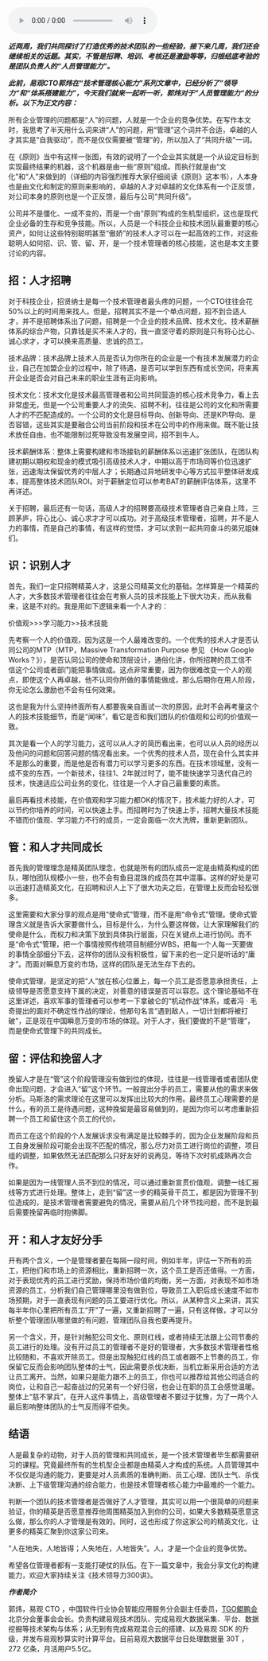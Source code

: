 <audio title="第20讲 _ 论团队管理与共同升级" src="https://static001.geekbang.org/resource/audio/e5/04/e539a6759dda065deab13660ceea6e04.mp3" controls="controls"></audio> 
<p><em><strong>近两周，我们共同探讨了打造优秀的技术团队的一些经验，接下来几周，我们还会继续相关的话题。其实，不管是招聘、培训、考核还是激励等等，归根结底考验的是团队负责人的“人员管理能力”。</strong></em></p>
<p><em><strong>此前，易观CTO郭炜在“技术管理核心能力”系列文章中，已经分析了”领导力“和“体系搭建能力”，今天我们就来一起听一听，郭炜对于”人员管理能力“的分析。以下为正文内容：</strong></em></p>
<p>所有企业管理的问题都是“人”的问题，人就是一个企业的竞争优势。在写作本文时，我思考了半天用什么词来讲“人”的问题，用“管理”这个词并不合适，卓越的人才其实是“自我驱动”，而不是仅仅需要被“管理”的，所以加入了“共同升级”一词。</p>
<p>在《原则》当中有这样一张图，有效的说明了一个企业其实就是一个从设定目标到实现最终结果的机器，这个机器是由一些“原则”组成。而执行就是由“文化”和“人”来做到的（详细的内容强烈推荐大家仔细阅读《原则》这本书），人本身也是由文化和制定的原则来影响的，卓越的人才对卓越的文化体系有一个正反馈，对公司本身的原则也是一个正反馈，最后与公司“共同升级”。<br />
<img src="https://static001.geekbang.org/resource/image/cb/c4/cb3dd905f0acb4bbb660fff39b500ac4.jpg" alt="" /></p>
<p>公司并不是僵化、一成不变的，而是一个由“原则”构成的生机型组织，这也是现代企业必备的生存和竞争技能。所以，人员是一个科技企业和技术团队最重要的核心资产，如何让这些特别聪明甚至“傲娇”的技术人才可以在一起高效的工作，对这些聪明人如何招、识、管、留、开，是一个技术管理者的核心技能，这也是本文主要讨论的内容。</p>
<h2>招：人才招聘</h2>
<p>对于科技企业，招贤纳士是每一个技术管理者最头疼的问题，一个CTO往往会花50%以上的时间用来找人。但是，招聘其实不是一个单点问题，招不到合适人才，并不是招聘体系出了问题，招聘是一个企业的技术品牌、技术文化、技术薪酬体系的综合产物，只靠钱是买不来人才的，我一直坚守着的原则是只有将心比心、诚心求才，才可以换来高质量、忠诚的员工。</p>
<p><span class="orange">技术品牌：</span>技术品牌上技术人员是否认为你所在的企业是一个有技术发展潜力的企业，自己在加盟企业的过程中，除了待遇，是否可以学到东西有成长空间，将来离开企业是否会对自己未来的职业生涯有正向影响。</p>
<p><span class="orange">技术文化：</span>技术文化是技术最高管理者和公司共同营造的核心技术竞争力，看上去非常虚无，但是一个公司重要人才的流失、招聘不利，往往是公司的文化和所需要人才的不匹配造成的。一个公司的文化是目标导向、创新导向、还是KPI导向、是否容错，这些其实是要融合公司当前阶段和技术在公司中的作用来做。既不能让技术放任自由，也不能限制过死导致没有发展空间，招不到牛人。</p>
<p><span class="orange">技术薪酬体系：</span>整体上需要构建和市场接轨的薪酬体系以迅速扩张团队，在团队构建初期以期权和现金的模式吸引高级技术人才，中期以高于市场同等价位迅速扩张，迅速淘汰保留优秀的中层人才；长期通过异地研发中心等方式拉平整体研发成本，提高整体技术团队ROI。对于薪酬定位可以参考BAT的薪酬评估体系，这里不再详述。</p>
<p>关于招聘，最后还有一句话，高级人才的招聘要高级技术管理者自己亲自上阵，三顾茅庐，将心比心、诚心求才才可以成功。对于高级技术管理者，招聘，并不是人力的事情，而是自己的事情，有这样的觉悟，才可以求到一起共同奋斗的弟兄姐妹们。</p>
<h2>识：识别人才</h2>
<p>首先，我们一定只招聘精英人才，这是公司精英文化的基础。怎样算是一个精英的人才，大多数技术管理者往往会在考察人员的技术技能上下很大功夫，而从我看来，这是不对的。我是用如下逻辑来看一个人才的：</p>
<!-- [[[read_end]]] -->
<p><span class="orange">价值观&gt;&gt;&gt;学习能力&gt;&gt;技术技能</span></p>
<p>先考察一个人的价值观，因为这是一个人最难改变的。一个优秀的技术人才是否认同公司的MTP（MTP，Massive Transformation Purpose 参见 《How Google Works？》），是否认同公司的使命和顶层设计，通俗化讲，你所招聘的员工信不信这个公司或者部门能把事情做成。这点非常重要，因为你很难改变一个人的观点，即使这个人再卓越，他不认同你所做的事情能做成，那么后期你在用人阶段，你无论怎么激励也不会有任何效果。</p>
<p>这也是我为什么坚持终面所有人都要我亲自面试一次的原因，此时不会再考量这个人的技术技能细节，而是“闻味”，看它是否和我们团队的价值观和公司的价值观一致。</p>
<p>其次是看一个人的学习能力，这可以从人才的简历看出来，也可以从人员的经历以及他问的问题和回答问题的情况看出来。一个优秀的技术人员，现在会什么其实并不是那么的重要，而是他是否有潜力可以学习更多的东西。在技术领域里，没有一成不变的东西，一个新技术，往往1、2年就过时了，能不能快速学习迭代自己的技术，快速适应公司业务的变化，往往是一个人才自己最重要的素质。</p>
<p>最后再看技术技能，在价值观和学习能力都OK的情况下，技术能力好的人才，可以节约你培养的时间，可以快速上手。而招聘时为了快速上手，招聘大量技术技能不错而价值观、学习能力不行的成员，一定会面临一次大洗牌，重新更新团队。</p>
<h2>管：和人才共同成长</h2>
<p>首先我的管理理念是精英团队理念，也就是所有的团队成员一定是由精英构成的团队，哪怕团队规模小一些，也不会有鱼目混珠的成员在其中混事。这样的好处是可以迅速打造精英文化，在招聘和识人上下了很大功夫之后，在管理上反而会轻松很多。</p>
<p>这里需要和大家分享的观点是用“使命式”管理，而不是用“命令式”管理。使命式管理含义就是告诉大家要做什么，目标是什么，为什么要这样做，让大家理解我们的使命是什么，而权力和决策下放到具体执行层面，只在关键点上进行协同。而不是“命令式”管理，把一个事情按照传统项目制细分WBS，把每一个人每一天要做的事情全部细分下去，这样你的团队没有积极性，留下来的也一定只是听话的“庸才”。而面对瞬息万变的市场，这样的团队是无法生存下去的。</p>
<p>使命式管理，是坚定的把“人”放在核心位置上，每一个员工是否愿意承担责任，上级领导是否愿意支持下属的决定，对善意的错误是否可以容忍。这个理论基础不在这里详述，喜欢军事的管理者可以参考一下拿破仑的“机动作战”体系，或者冯 · 毛奇提出的面对不确定性作战的理论，他那句名言“遇到敌人，一切计划都将被打破”，正是现在中国瞬息万变的市场的体现。对于人才，我们要做的不是“管理”，而是使命式管理下的共同成长。</p>
<h2>留：评估和挽留人才</h2>
<p>挽留人才是在“管”这个阶段管理没有做到位的体现，往往是一线管理者或者团队使命出现问题，才会进入“留”这个环节。一般提出分手的员工，需要从他的需求来做分析。马斯洛的需求理论在这里可以发挥出比较大的作用。最终员工心理需要的是什么，有的员工是待遇问题，这种挽留是最容易做到的，是因为你可以考虑重新招聘一个员工和留住这个员工的代价。</p>
<p>而员工在这个阶段的个人发展诉求没有满足是比较棘手的，因为企业发展阶段和员工自身发展阶段可能会出现不匹配的情况，那么尽力对员工进行岗位的调整，项目组的调整，如果依然无法匹配那么只好友好的说再见，等待下次时机成熟再次合作。</p>
<p>如果是因为一线管理人员不到位的情况，可以通过重新宣贯价值观，调整一线汇报线等方式进行处理。整体上，走到“留”这一步的精英骨干员工，都是因为管理不到位造成的，是技术管理者需要避免的情况，需要从前几个环节找问题，而不是到最后需要挽留再临时抱佛脚。</p>
<h2>开：和人才友好分手</h2>
<p>开有两个含义，一个是管理者要在每隔一段时间，例如半年，评估一下所有的员工，把他们和市场上的资源相比，重新招聘一次，这个员工是否还值得。一方面，对于表现优秀的员工进行奖励，保持市场价值的均衡，另一方面，对表现不如市场资源的员工，分析我们自己管理哪里没有做到位，导致员工入职后成长速度不如市场预期，对于一直表现有问题的员工要进行优化。所以，从某种含义上来讲，其实每半年你心里把所有员工“开”了一遍，又重新招聘了一遍，只有这样做，才可以分析整个管理团队哪里做的有问题，管理团队自我也要再提升。</p>
<p>另一个含义，开，是针对触犯公司文化、原则红线，或者持续无法跟上公司节奏的员工进行的处理。没有开过员工的管理者不是好的管理者，大多数技术管理者性格比较随和，不喜欢开除员工。但是出现触犯红线的员工或者跟不上节奏的员工，你保留它反而会影响团队整体的士气，因此需要杀伐决断，当机立断采用合适的方法让员工离开。当然，如果只是能力跟不上的员工，你也可以推荐给其他公司适合的岗位，让和自己一起奋战过的兄弟有一个好归宿，也会让在职的员工会感觉温暖。整体上“慈不掌兵”，在开人这件事情上，高级管理者不要过于犹豫，为了一两个人最后影响整体团队的士气反而得不偿失。</p>
<h2>结语</h2>
<p>人是最复杂的动物，对于人员的管理和共同成长，是一个技术管理者毕生都需要研习的课程。究竟最终所有的生机型企业都是由精英人才构成的系统。人员管理其中不仅仅是沟通的能力，更要是对人员素质的准确判断、员工心理、团队士气、杀伐决断、上下级管理沟通的综合能力，也是技术管理者核心能力中最难的一个能力。</p>
<p>判断一个团队的技术管理者是否做好了人才管理，其实可以用一个很简单的问题来验证，你的精英是否愿意推荐他周围精英加入到你的公司，如果大多数精英愿意这么做，那么你的人才管理是有效的。同时，这也形成了你这家公司的精英文化，让更多的精英汇聚到你这家公司来。</p>
<p>“人在地失，人地皆得；人失地在，人地皆失”。人，才是一个企业的竞争优势。</p>
<p>希望各位管理者都有一支能打硬仗的队伍。在下一篇文章中，我会分享文化的构建能力，欢迎大家持续关注《技术领导力300讲》。</p>
<p><em><strong>作者简介</strong></em></p>
<p>郭炜，易观 CTO ，中国软件行业协会智能应用服务分会副主任委员，<a href="http://tgo.geekbang.org">TGO鲲鹏会</a>北京分会董事会会长。负责构建易观技术团队、完成易观大数据采集、平台、数据挖掘等技术架构与体系；从无到有完成易观混合云的搭建、以及易观 SDK 的升级，并发布易观秒算实时计算平台。目前易观大数据平台日处理数据量 30T ，272 亿条，月活用户5.5亿。</p>
<p></p>
